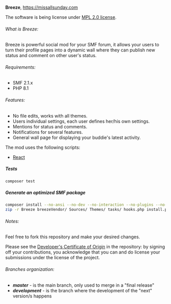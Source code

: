 **Breeze**, https://missallsunday.com

The software is being license under [MPL 2.0 license](https://www.mozilla.org/MPL/).

###### What is Breeze:

Breeze is powerful social mod for your SMF forum, it allows your users to turn their profile pages into a dynamic wall where they can publish new status and comment on other user's status.

###### Requirements:

- SMF 2.1.x
- PHP 8.1

###### Features:

- No file edits, works with all themes.
- Users individual settings, each user defines her/his own settings.
- Mentions for status and comments.
- Notifications for several features.
- General wall page for displaying your buddie's latest activity.

The mod uses the following scripts:

- [React](https://reactjs.org)

##### Tests
```bash
composer test
```

##### Generate an optimized SMF package
```bash
composer install --no-ansi --no-dev --no-interaction --no-plugins --no-progress --no-scripts --no-suggest --optimize-autoloader &&
zip -r Breeze breezeVendor/ Sources/ Themes/ tasks/ hooks.php install.php License package-info.xml README.txt remove.php
```

###### Notes:

Feel free to fork this repository and make your desired changes.

Please see the [Developer's Certificate of Origin](https://github.com/MissAllSunday/Breeze/blob/master/DCO.txt) in the repository:
by signing off your contributions, you acknowledge that you can and do license your submissions under the license of the project.

###### Branches organization:
* ***master*** - is the main branch, only used to merge in a "final release"
* ***development*** - is the branch where the development of the "next" version/s happens
